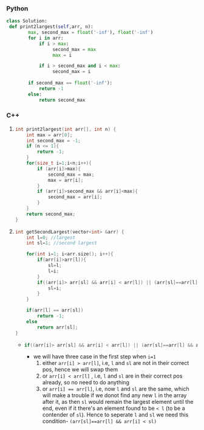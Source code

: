 ### Python

```py
class Solution:
 def print2largest(self,arr, n):
        max, second_max = float('-inf'), float('-inf')
        for i in arr:
            if i > max:
                 second_max = max
                 max = i

            if i > second_max and i < max:
                 second_max = i
                 
        if second_max == float('-inf'):
            return -1
        else:
            return second_max
```

### C++

1.  ```cpp
    int print2largest(int arr[], int n) {
        int max = arr[0];
        int second_max = -1;
        if (n <= 1){
            return -1;
        }
        for(size_t i=1;i<n;i++){
            if (arr[i]>max){
                second_max = max;
                max = arr[i];
            }
            if (arr[i]>second_max && arr[i]<max){
                second_max = arr[i];
            }
        }
        return second_max;
    }
    ```

2.  ```cpp
    int getSecondLargest(vector<int> &arr) {
        int l=0; //largest
        int sl=1; //second largest

        for(int i=1; i<arr.size(); i++){
            if(arr[i]>arr[l]){
                sl=l;
                l=i;
            }
            if((arr[i]> arr[sl] && arr[i] < arr[l]) || (arr[sl]==arr[l] && arr[i] < sl)){
                sl=i;
            }
        }

        if(arr[l] == arr[sl])
            return -1;
        else
            return arr[sl];
    }
    ```
    - ```cpp
      if((arr[i]> arr[sl] && arr[i] < arr[l]) || (arr[sl]==arr[l] && arr[i] < sl))
      ```
      - we will have three case in the first step when `i=1`
        1. either `arr[i] > arr[l]`, i.e, `l` and `sl` are not in their correct pos, hence we will swap them
        2.  or `arr[i] < arr[l]` , i.e, `l` and `sl` are in their correct pos already, so no need to do anything
        3.  or `arr[i] == arr[l]`, i.e, now `l` and `sl` are the same, which will make a trouble if we donot find any new `l` in the array after it, as then `sl` would remain the largest element until the end, even if it there's an element found to be `< l` (to be a contender of `sl`). Hence to seperate `l` and `sl` we need this condition- `(arr[sl]==arr[l] && arr[i] < sl)`

